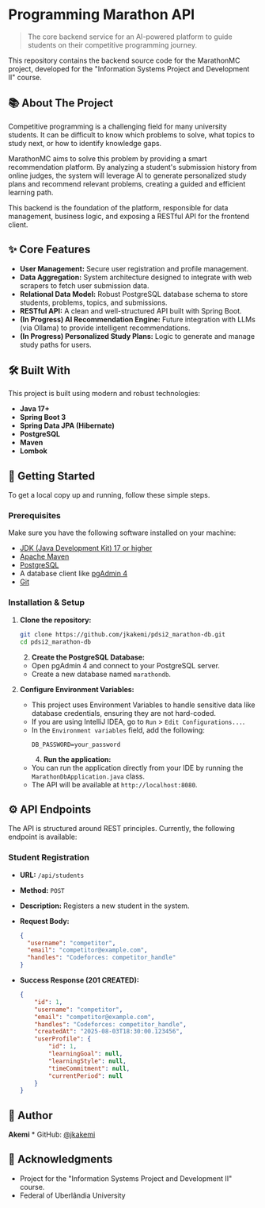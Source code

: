 # Programming Marathon API

> The core backend service for an AI-powered platform to guide students on their competitive programming journey.

This repository contains the backend source code for the MarathonMC project, developed for the "Information Systems Project and Development II" course.

## 📚 About The Project

Competitive programming is a challenging field for many university students. It can be difficult to know which problems to solve, what topics to study next, or how to identify knowledge gaps.

MarathonMC aims to solve this problem by providing a smart recommendation platform. By analyzing a student's submission history from online judges, the system will leverage AI to generate personalized study plans and recommend relevant problems, creating a guided and efficient learning path.

This backend is the foundation of the platform, responsible for data management, business logic, and exposing a RESTful API for the frontend client.

## ✨ Core Features

* **User Management:** Secure user registration and profile management.
* **Data Aggregation:** System architecture designed to integrate with web scrapers to fetch user submission data.
* **Relational Data Model:** Robust PostgreSQL database schema to store students, problems, topics, and submissions.
* **RESTful API:** A clean and well-structured API built with Spring Boot.
* **(In Progress) AI Recommendation Engine:** Future integration with LLMs (via Ollama) to provide intelligent recommendations.
* **(In Progress) Personalized Study Plans:** Logic to generate and manage study paths for users.

## 🛠️ Built With

This project is built using modern and robust technologies:

* **Java 17+**
* **Spring Boot 3**
* **Spring Data JPA (Hibernate)**
* **PostgreSQL**
* **Maven**
* **Lombok**

## 🚀 Getting Started

To get a local copy up and running, follow these simple steps.

### Prerequisites

Make sure you have the following software installed on your machine:
* [JDK (Java Development Kit) 17 or higher](https://www.oracle.com/java/technologies/downloads/)
* [Apache Maven](https://maven.apache.org/download.cgi)
* [PostgreSQL](https://www.postgresql.org/download/)
* A database client like [pgAdmin 4](https://www.pgadmin.org/download/)
* [Git](https://git-scm.com/downloads)

### Installation & Setup

1.  **Clone the repository:**
    ```sh
    git clone https://github.com/jkakemi/pdsi2_marathon-db.git
    cd pdsi2_marathon-db
    ```
    2.  **Create the PostgreSQL Database:**
    * Open pgAdmin 4 and connect to your PostgreSQL server.
    * Create a new database named `marathondb`.

3.  **Configure Environment Variables:**
    * This project uses Environment Variables to handle sensitive data like database credentials, ensuring they are not hard-coded.
    * If you are using IntelliJ IDEA, go to `Run` > `Edit Configurations...`.
    * In the `Environment variables` field, add the following:
        ```
        DB_PASSWORD=your_password
        ```
        4.  **Run the application:**
    * You can run the application directly from your IDE by running the `MarathonDbApplication.java` class.
    * The API will be available at `http://localhost:8080`.

## ⚙️ API Endpoints

The API is structured around REST principles. Currently, the following endpoint is available:

### Student Registration

* **URL:** `/api/students`
* **Method:** `POST`
* **Description:** Registers a new student in the system.
* **Request Body:**

    ```json
    {
      "username": "competitor",
      "email": "competitor@example.com",
      "handles": "Codeforces: competitor_handle"
    }
    ```

* **Success Response (201 CREATED):**

    ```json
    {
        "id": 1,
        "username": "competitor",
        "email": "competitor@example.com",
        "handles": "Codeforces: competitor_handle",
        "createdAt": "2025-08-03T18:30:00.123456",
        "userProfile": {
            "id": 1,
            "learningGoal": null,
            "learningStyle": null,
            "timeCommitment": null,
            "currentPeriod": null
        }
    }
    ```

## 👤 Author

**Akemi** * GitHub: [@jkakemi](https://github.com/jkakemi)

## 🙏 Acknowledgments

* Project for the "Information Systems Project and Development II" course.
* Federal of Uberlândia University
